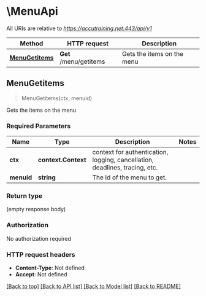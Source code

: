 # \MenuApi

All URIs are relative to *https://accutraining.net:443/api/v1*

Method | HTTP request | Description
------------- | ------------- | -------------
[**MenuGetitems**](MenuApi.md#MenuGetitems) | **Get** /menu/getitems | Gets the items on the menu



## MenuGetitems

> MenuGetitems(ctx, menuid)

Gets the items on the menu

### Required Parameters


Name | Type | Description  | Notes
------------- | ------------- | ------------- | -------------
**ctx** | **context.Context** | context for authentication, logging, cancellation, deadlines, tracing, etc.
**menuid** | **string**| The Id of the menu to get. | 

### Return type

 (empty response body)

### Authorization

No authorization required

### HTTP request headers

- **Content-Type**: Not defined
- **Accept**: Not defined

[[Back to top]](#) [[Back to API list]](../README.md#documentation-for-api-endpoints)
[[Back to Model list]](../README.md#documentation-for-models)
[[Back to README]](../README.md)


